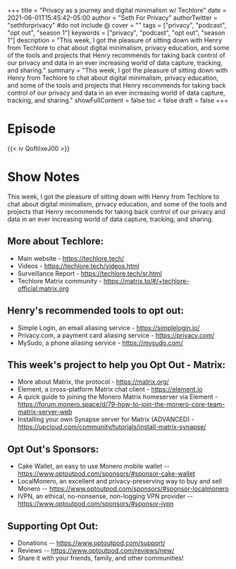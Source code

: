 +++
title = "Privacy as a journey and digital minimalism w/ Techlore"
date = 2021-06-01T15:45:42-05:00
author = "Seth For Privacy"
authorTwitter = "sethforprivacy" #do not include @
cover = ""
tags = ["privacy", "podcast", "opt out", "season 1"]
keywords = ["privacy", "podcast", "opt out", "season 1"]
description = "This week, I got the pleasure of sitting down with Henry from Techlore to chat about digital minimalism, privacy education, and some of the tools and projects that Henry recommends for taking back control of our privacy and data in an ever increasing world of data capture, tracking, and sharing."
summary = "This week, I got the pleasure of sitting down with Henry from Techlore to chat about digital minimalism, privacy education, and some of the tools and projects that Henry recommends for taking back control of our privacy and data in an ever increasing world of data capture, tracking, and sharing."
showFullContent = false
toc = false
draft = false
+++

# Episode

<div id="buzzsprout-player-8628013"></div><script src="https://www.buzzsprout.com/1790481/8628013-privacy-as-a-journey-and-digital-minimalism-w-techlore.js?container_id=buzzsprout-player-8628013&player=small" type="text/javascript" charset="utf-8"></script>

{{< iv QofIilxeJ00 >}}

# Show Notes

This week, I got the pleasure of sitting down with Henry from Techlore to chat about digital minimalism, privacy education, and some of the tools and projects that Henry recommends for taking back control of our privacy and data in an ever increasing world of data capture, tracking, and sharing.

## More about Techlore:

- Main website - https://techlore.tech/
- Videos - https://techlore.tech/videos.html 
- Surveillance Report - https://techlore.tech/sr.html
- Techlore Matrix community - https://matrix.to/#/+techlore-official:matrix.org

## Henry's recommended tools to opt out:

- Simple Login, an email aliasing service - https://simplelogin.io/
- Privacy.com, a payment card aliasing service - https://privacy.com/
- MySudo, a phone aliasing service - https://mysudo.com/

## This week's project to help you Opt Out - Matrix:

- More about Matrix, the protocol - https://matrix.org/
- Element, a cross-platform Matrix chat client - https://element.io
- A quick guide to joining the Monero Matrix homeserver via Element - https://forum.monero.space/d/79-how-to-join-the-monero-core-team-matrix-server-web
- Installing your own Synapse server for Matrix (ADVANCED) - https://upcloud.com/community/tutorials/install-matrix-synapse/

## Opt Out's Sponsors:

- Cake Wallet, an easy to use Monero mobile wallet -- https://www.optoutpod.com/sponsors/#sponsor-cake-wallet
- LocalMonero, an excellent and privacy-preserving way to buy and sell Monero -- https://www.optoutpod.com/sponsors/#sponsor-localmonero
- IVPN, an ethical, no-nonsense, non-logging VPN provider -- https://www.optoutpod.com/sponsors/#sponsor-ivpn

## Supporting Opt Out:

- Donations -- https://www.optoutpod.com/support/
- Reviews -- https://www.optoutpod.com/reviews/new/
- Share it with your friends, family, and other communities!
